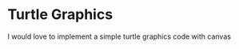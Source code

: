 
Turtle Graphics
===============


I would love to implement a simple turtle graphics code with canvas

